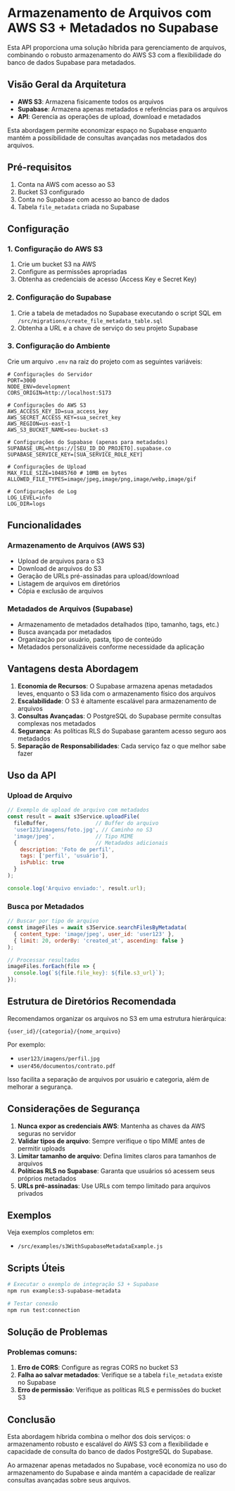 # Armazenamento de Arquivos com AWS S3 + Metadados no Supabase

Esta API proporciona uma solução híbrida para gerenciamento de arquivos, combinando o robusto armazenamento do AWS S3 com a flexibilidade do banco de dados Supabase para metadados.

## Visão Geral da Arquitetura

- **AWS S3**: Armazena fisicamente todos os arquivos
- **Supabase**: Armazena apenas metadados e referências para os arquivos
- **API**: Gerencia as operações de upload, download e metadados

Esta abordagem permite economizar espaço no Supabase enquanto mantém a possibilidade de consultas avançadas nos metadados dos arquivos.

## Pré-requisitos

1. Conta na AWS com acesso ao S3
2. Bucket S3 configurado
3. Conta no Supabase com acesso ao banco de dados
4. Tabela `file_metadata` criada no Supabase

## Configuração

### 1. Configuração do AWS S3

1. Crie um bucket S3 na AWS
2. Configure as permissões apropriadas
3. Obtenha as credenciais de acesso (Access Key e Secret Key)

### 2. Configuração do Supabase

1. Crie a tabela de metadados no Supabase executando o script SQL em `/src/migrations/create_file_metadata_table.sql`
2. Obtenha a URL e a chave de serviço do seu projeto Supabase

### 3. Configuração do Ambiente

Crie um arquivo `.env` na raiz do projeto com as seguintes variáveis:

```
# Configurações do Servidor
PORT=3000
NODE_ENV=development
CORS_ORIGIN=http://localhost:5173

# Configurações do AWS S3
AWS_ACCESS_KEY_ID=sua_access_key
AWS_SECRET_ACCESS_KEY=sua_secret_key
AWS_REGION=us-east-1
AWS_S3_BUCKET_NAME=seu-bucket-s3

# Configurações do Supabase (apenas para metadados)
SUPABASE_URL=https://[SEU_ID_DO_PROJETO].supabase.co
SUPABASE_SERVICE_KEY=[SUA_SERVICE_ROLE_KEY]

# Configurações de Upload
MAX_FILE_SIZE=10485760 # 10MB em bytes
ALLOWED_FILE_TYPES=image/jpeg,image/png,image/webp,image/gif

# Configurações de Log
LOG_LEVEL=info
LOG_DIR=logs
```

## Funcionalidades

### Armazenamento de Arquivos (AWS S3)

- Upload de arquivos para o S3
- Download de arquivos do S3
- Geração de URLs pré-assinadas para upload/download
- Listagem de arquivos em diretórios
- Cópia e exclusão de arquivos

### Metadados de Arquivos (Supabase)

- Armazenamento de metadados detalhados (tipo, tamanho, tags, etc.)
- Busca avançada por metadados
- Organização por usuário, pasta, tipo de conteúdo
- Metadados personalizáveis conforme necessidade da aplicação

## Vantagens desta Abordagem

1. **Economia de Recursos**: O Supabase armazena apenas metadados leves, enquanto o S3 lida com o armazenamento físico dos arquivos
2. **Escalabilidade**: O S3 é altamente escalável para armazenamento de arquivos
3. **Consultas Avançadas**: O PostgreSQL do Supabase permite consultas complexas nos metadados
4. **Segurança**: As políticas RLS do Supabase garantem acesso seguro aos metadados
5. **Separação de Responsabilidades**: Cada serviço faz o que melhor sabe fazer

## Uso da API

### Upload de Arquivo

```javascript
// Exemplo de upload de arquivo com metadados
const result = await s3Service.uploadFile(
  fileBuffer,               // Buffer do arquivo
  'user123/imagens/foto.jpg', // Caminho no S3
  'image/jpeg',             // Tipo MIME
  {                         // Metadados adicionais
    description: 'Foto de perfil',
    tags: ['perfil', 'usuário'],
    isPublic: true
  }
);

console.log('Arquivo enviado:', result.url);
```

### Busca por Metadados

```javascript
// Buscar por tipo de arquivo
const imageFiles = await s3Service.searchFilesByMetadata(
  { content_type: 'image/jpeg', user_id: 'user123' },
  { limit: 20, orderBy: 'created_at', ascending: false }
);

// Processar resultados
imageFiles.forEach(file => {
  console.log(`${file.file_key}: ${file.s3_url}`);
});
```

## Estrutura de Diretórios Recomendada

Recomendamos organizar os arquivos no S3 em uma estrutura hierárquica:

```
{user_id}/{categoria}/{nome_arquivo}
```

Por exemplo:
- `user123/imagens/perfil.jpg`
- `user456/documentos/contrato.pdf`

Isso facilita a separação de arquivos por usuário e categoria, além de melhorar a segurança.

## Considerações de Segurança

1. **Nunca expor as credenciais AWS**: Mantenha as chaves da AWS seguras no servidor
2. **Validar tipos de arquivo**: Sempre verifique o tipo MIME antes de permitir uploads
3. **Limitar tamanho de arquivo**: Defina limites claros para tamanhos de arquivos
4. **Políticas RLS no Supabase**: Garanta que usuários só acessem seus próprios metadados
5. **URLs pré-assinadas**: Use URLs com tempo limitado para arquivos privados

## Exemplos

Veja exemplos completos em:
- `/src/examples/s3WithSupabaseMetadataExample.js`

## Scripts Úteis

```bash
# Executar o exemplo de integração S3 + Supabase
npm run example:s3-supabase-metadata

# Testar conexão
npm run test:connection
```

## Solução de Problemas

### Problemas comuns:

1. **Erro de CORS**: Configure as regras CORS no bucket S3
2. **Falha ao salvar metadados**: Verifique se a tabela `file_metadata` existe no Supabase
3. **Erro de permissão**: Verifique as políticas RLS e permissões do bucket S3

## Conclusão

Esta abordagem híbrida combina o melhor dos dois serviços: o armazenamento robusto e escalável do AWS S3 com a flexibilidade e capacidade de consulta do banco de dados PostgreSQL do Supabase.

Ao armazenar apenas metadados no Supabase, você economiza no uso do armazenamento do Supabase e ainda mantém a capacidade de realizar consultas avançadas sobre seus arquivos. 